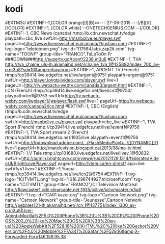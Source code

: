 # kodi
#EXTM3U #EXTINF:-1,[COLOR orange][I][B]»»--- 27-06-2015 ---[/B][/I][/COLOR] #EXTINF:-1, [COLOR white] --ONETECHGENIUS.COM --[/COLOR]    #EXTINF:-1, CBC News (canada) rtmp://b.cdn.newschat.tv/edge playpath=cbc_live swfUrl=http://msnbclive.eu/player.swf pageUrl=http://www.livenewschat.eu/canada/?husham.com  #EXTINF:-1 tvg-logo="teletoonen.png" tvg-id="I17564.labs.zap2it.com" tvg-name="TOONF" group-title="FRANCO",TeLeToOn Fr ###DOWN###http://supertv.gq/toonf/2238.m3u8  #EXTINF:-1, TVA http://tva_chaine_uls-lh.akamaihd.net/i/chaine_tva_1@125892/index_700_av-p.m3u8?sd=10&amp;rebase=on   #EXTINF:-1, ARGENT TV (French) rtmp://cp39414.live.edgefcs.net/live/argent@9751 playpath=argent@9751 swfUrl=http://player.longtailvideo.com/player.swf live=1 pageUrl=http://tv.webactu-webtv.com/canada3/argent.html  #EXTINF:-1, LCN (French) rtmp://cp39414.live.edgefcs.net/live/lcn1@9753/ playpath=lcn1@9753 swfUrl=http://tv.webactu-webtv.com/jwplayer1/jwplayer.flash.swf live=1 pageUrl=http://tv.webactu-webtv.com/canada3/lcn.html  #EXTINF:-1, CBC (English) rtmp://b.cdn.newschat.tv/edge pageUrl=http://www.livenewschat.eu/canada/?husham.com swfUrl=http://msnbclive.eu/player.swf playpath=cbc_live  #EXTINF:-1, TVA Sport (French) rtmp://cp39414.live.edgefcs.net/live//event1@9756  #EXTINF:-1, TVA Sport stream 2 (French) rtmp://cp39414.live.edgefcs.net:1935/live playpath=event1@9756 swfUrl=http://fpdownload.adobe.com/…/FlashMediaPlayb…/[[DYNAMIC]]/1 live=1 pageUrl=http://matelevision.blogspot.ca/2013/08/ma-tv.html  #EXTINF:-1,V Tele rtmp://cp101680.live.edgefcs.net/live/livev_1@50832 swfUrl=http://admin.brightcove.com/viewer/us20121128.1314/federatedVideoUI/BrightcovePlayer.swf pageurl=http://vtele.ca/en-direct/ app=live swfVfy=1 live=1   #EXTINF:-1,Yoopa rtmp://cp39414.live.edgefcs.net/live/lcn2@9754  #EXTINF:-1 tvg-logo="ICITVMTL.png" tvg-id="I616.298744927.microsoft.com" tvg-name="ICITVMTL" group-title="FRANCO",ICI Television Montreal http://flowcaster1.cdn.clearcable.net:1935/icilive/icitv/master.m3u8   #EXTINF:-1 tvg-id="CAR1.kazer.org" tvg-logo="Cartoon Network.png" tvg-name="Cartoon Network" group-title="Jeunesse",Cartoon Network http://pebbles121-lh.akamaihd.net/i/cn_1@137751/index_1300_av-p.m3u8|User-Agent=Mozilla%2F5.0%20(iPhone%3B%20U%3B%20CPU%20iPhone%20OS%203_0%20like%20Mac%20OS%20X%3B%20en-us)%20AppleWebKit%2F528.18%20(KHTML%2C%20like%20Gecko)%20Version%2F4.0%20Mobile%2F7A341%20Safari%2F528.16&amp;X-Forwarded-For=146.159.95.38
